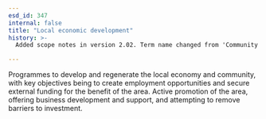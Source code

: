 ```yaml
---
esd_id: 347
internal: false
title: "Local economic development"
history: >-
  Added scope notes in version 2.02. Term name changed from 'Community economic development' to 'Local economy - development' in version 3.00. Name changed to 'Local economic development' in version 4.00.

---
```


Programmes to develop and regenerate the local economy and community, with key objectives being to create employment opportunities and secure external funding for the benefit of the area. Active promotion of the area, offering business development and support, and attempting to remove barriers to investment.

